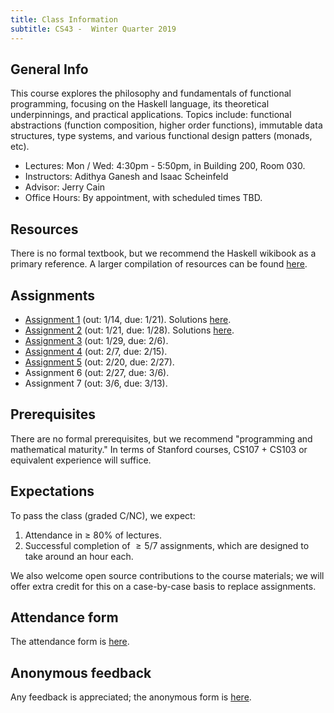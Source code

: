 ```yaml
---
title: Class Information
subtitle: CS43 -  Winter Quarter 2019
---
```


## General Info

This course explores the philosophy and fundamentals of functional programming, focusing on the Haskell language, its theoretical underpinnings, and practical
applications. Topics include: functional abstractions
(function composition, higher order functions), immutable data structures, type
systems, and various functional design patters (monads, etc). 

- Lectures: Mon / Wed: 4:30pm - 5:50pm, in Building 200, Room 030.
- Instructors: Adithya Ganesh and Isaac Scheinfeld
- Advisor: Jerry Cain
- Office Hours: By appointment, with scheduled times TBD.

## Resources

There is no formal textbook, but we recommend the Haskell wikibook as a primary reference.  A larger compilation of resources can be found [here](/resources.html).

## Assignments

- [Assignment 1](/assignments/assign1.html) (out: 1/14, due: 1/21). Solutions [here](/solutions/assign1.html).
- [Assignment 2](/assignments/assign2.html) (out: 1/21, due: 1/28). Solutions [here](/solutions/assign2.html).
- [Assignment 3](/assignments/assign3.html) (out: 1/29, due: 2/6).
- [Assignment 4](/assignments/assign4.html) (out: 2/7, due: 2/15).
- [Assignment 5](/assignments/assign5.html) (out: 2/20, due: 2/27).
- Assignment 6 (out: 2/27, due: 3/6).
- Assignment 7 (out: 3/6, due: 3/13).

## Prerequisites

There are no formal prerequisites, but we recommend "programming and mathematical maturity."  In terms of Stanford courses, CS107 + CS103 or equivalent experience will suffice.


## Expectations

To pass the class (graded C/NC), we expect:

1. Attendance in $\ge$ 80% of lectures.
2. Successful completion of $\ge 5/7$ assignments, which are designed to take around an hour each.

We also welcome open source contributions to the course materials; we will offer extra credit for this on a case-by-case basis to replace assignments. 

## Attendance form

The attendance form is [here](https://goo.gl/forms/rXTlBo5CrRSvpdxp1).

## Anonymous feedback

Any feedback is appreciated; the anonymous form is [here](https://goo.gl/forms/NX7aVMRIG072csX53).
